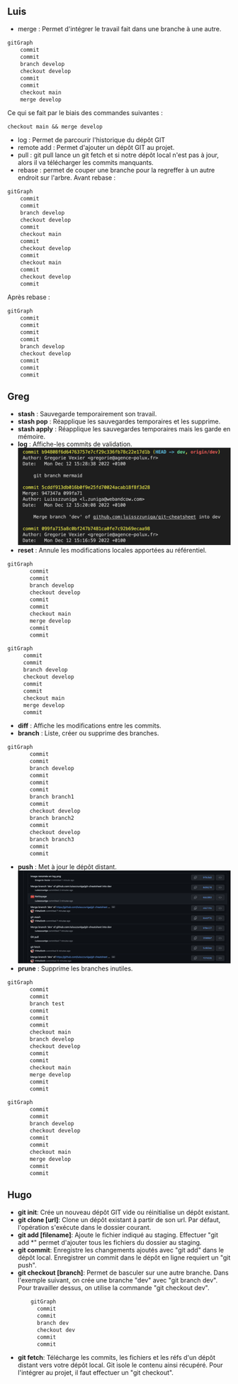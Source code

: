 ## Luis

- merge : Permet d'intégrer le travail fait dans une branche à une autre.
```mermaid
gitGraph
    commit
    commit
    branch develop
    checkout develop
    commit
    commit
    checkout main
    merge develop
```

Ce qui se fait par le biais des commandes suivantes :


```shell
checkout main && merge develop
```

- log : Permet de parcourir l'historique du dépôt GIT
- remote add : Permet d'ajouter un dépôt GIT au projet.
- pull : git pull lance un git fetch et si notre dépôt local n'est pas à jour, alors il va télécharger les commits manquants.
- rebase : permet de couper une branche pour la regreffer à un autre endroit sur l'arbre.
Avant rebase :
```mermaid
gitGraph
    commit
    commit
    branch develop
    checkout develop
    commit
    checkout main
    commit
    checkout develop
    commit
    checkout main
    commit
    checkout develop
    commit
```
Après rebase :
```
gitGraph
    commit
    commit
    commit
    commit
    branch develop
    checkout develop
    commit
    commit
    commit
```



## Greg

- **stash** : Sauvegarde temporairement son travail.
- **stash pop** : Réapplique les sauvegardes temporaires et les supprime.
- **stash apply** : Réapplique les sauvegardes temporaires mais les garde en mémoire.
- **log** : Affiche-les commits de validation.
![](log.png)
- **reset** : Annule les modifications locales apportées au référentiel.
  
```mermaid
gitGraph
       commit
       commit
       branch develop
       checkout develop
       commit
       commit
       checkout main
       merge develop
       commit
       commit
  ```
  ```mermaid
gitGraph
       commit
       commit
       branch develop
       checkout develop
       commit
       commit
       checkout main
       merge develop
       commit
  ```
- **diff** : Affiche les modifications entre les commits.
- **branch** : Liste, créer ou supprime des branches.
```mermaid
gitGraph
       commit
       commit
       branch develop
       commit
       commit
       commit
       branch branch1
       commit
       checkout develop
       branch branch2
       commit
       checkout develop
       branch branch3
       commit
       commit
 ```
- **push** : Met à jour le dépôt distant.
![](push.png)
- **prune** : Supprime les branches inutiles.
```mermaid
gitGraph
       commit
       commit
       branch test
       commit
       commit
       commit
       checkout main
       branch develop
       checkout develop
       commit
       commit
       checkout main
       merge develop
       commit
       commit
  ```
```mermaid
gitGraph
       commit
       commit
       branch develop
       checkout develop
       commit
       commit
       checkout main
       merge develop
       commit
       commit
  ```

## Hugo

- **git init**: Crée un nouveau dépôt GIT vide ou réinitialise un dépôt existant.
- **git clone [url]**: Clone un dépôt existant à partir de son url. Par défaut, l'opération s'exécute dans le dossier courant.
- **git add [filename]**: Ajoute le fichier indiqué au staging. Effectuer "git add *" permet d'ajouter tous les fichiers du dossier au staging.
- **git commit**: Enregistre les changements ajoutés avec "git add" dans le dépôt local. Enregistrer un commit dans le dépôt en ligne requiert un "git push".
- **git checkout [branch]**: Permet de basculer sur une autre branche. Dans l'exemple suivant, on crée une branche "dev" avec "git branch dev". Pour travailler dessus, on utilise la commande "git checkout dev".
  ```mermaid
      gitGraph
        commit
        commit
        branch dev
        checkout dev
        commit
        commit
  ```
- **git fetch**: Télécharge les commits, les fichiers et les réfs d'un dépôt distant vers votre dépôt local. Git isole le contenu ainsi récupéré. Pour l'intégrer au projet, il faut effectuer un "git checkout".